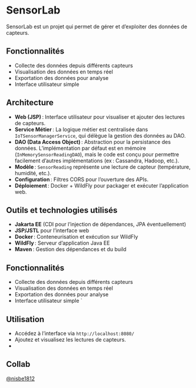 # SensorLab

SensorLab est un projet qui permet de gérer et d’exploiter des données de capteurs.

## Fonctionnalités

- Collecte des données depuis différents capteurs
- Visualisation des données en temps réel
- Exportation des données pour analyse
- Interface utilisateur simple

## Architecture

- **Web (JSP)** : Interface utilisateur pour visualiser et ajouter des lectures de capteurs.
- **Service Métier** : La logique métier est centralisée dans `IoTSensorManagerService`, qui délègue la gestion des données au DAO.
- **DAO (Data Access Object)** : Abstraction pour la persistance des données. L’implémentation par défaut est en mémoire (`InMemorySensorReadingDAO`), mais le code est conçu pour permettre facilement d’autres implémentations (ex : Cassandra, Hadoop, etc.).
- **Modèle** : `SensorReading` représente une lecture de capteur (température, humidité, etc.).
- **Configuration** : Filtres CORS pour l’ouverture des APIs.
- **Déploiement** : Docker + WildFly pour packager et exécuter l’application web.

## Outils et technologies utilisés

- **Jakarta EE** (CDI pour l’injection de dépendances, JPA éventuellement)
- **JSP/JSTL** pour l’interface web
- **Docker** : Conteneurisation et exécution sur WildFly
- **WildFly** : Serveur d’application Java EE
- **Maven** : Gestion des dépendances et du build

## Fonctionnalités

- Collecte des données depuis différents capteurs
- Visualisation des données en temps réel
- Exportation des données pour analyse
- Interface utilisateur simple
`

## Utilisation

- Accédez à l’interface via `http://localhost:8080/`
- Ajoutez et visualisez les lectures de capteurs.
- 
## Collab
[@nisbe1812](https://github.com/nisbe1218)

